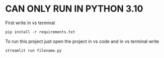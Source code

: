 # CAN ONLY RUN IN PYTHON 3.10


First write in vs terminal

```
pip install -r requirements.txt
```

To run this project just open the project in vs code and in vs terminal write 
```
streamlit run filename.py
```
